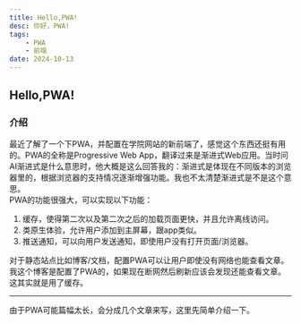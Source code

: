 ```yaml
---
title: Hello,PWA!
desc: 你好，PWA!
tags: 
    - PWA
    - 前端
date: 2024-10-13
---
```

## Hello,PWA!

### 介绍  
最近了解了一个下PWA，并配置在学院网站的新前端了，感觉这个东西还挺有用的。PWA的全称是Progressive Web App，翻译过来是渐进式Web应用。当时问AI渐进式是什么意思时，他大概是这么回答我的：渐进式是体现在不同版本的浏览器里的，根据浏览器的支持情况逐渐增强功能。我也不太清楚渐进式是不是这个意思。      
PWA的功能很强大，可以实现以下功能：   
1. 缓存，使得第二次以及第二次之后的加载页面更快，并且允许离线访问。  
2. 类原生体验，允许用户添加到主屏幕，跟app类似。  
3. 推送通知，可以向用户发送通知，即使用户没有打开页面/浏览器。

对于静态站点比如博客/文档，配置PWA可以让用户即使没有网络也能查看文章。我这个博客是配置了PWA的，如果现在断网然后刷新应该会发现还能查看文章。这其实就是用了缓存。    
***
由于PWA可能篇幅太长，会分成几个文章来写，这里先简单介绍一下。
